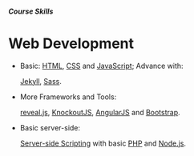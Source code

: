 
##### Course __Skills__

# Web Development

* Basic: [HTML](https://en.wikipedia.org/wiki/HTML),
  [CSS](https://en.wikipedia.org/wiki/Cascading_Style_Sheets) and
  [JavaScript](https://en.wikipedia.org/wiki/JavaScript); Advance with:

  [Jekyll](https://en.wikipedia.org/wiki/Jekyll_%28software%29),
  [Sass](https://en.wikipedia.org/wiki/Sass_%28stylesheet_language%29).
* More Frameworks and Tools:

  [reveal.js](http://lab.hakim.se/reveal-js/),
  [KnockoutJS](https://en.wikipedia.org/wiki/KnockoutJS),
  [AngularJS](https://en.wikipedia.org/wiki/AngularJS) and
  [Bootstrap](https://en.wikipedia.org/wiki/Bootstrap_%28front-end_framework%29).
* Basic server-side:

  [Server-side Scripting](https://en.wikipedia.org/wiki/Server-side_scripting) with basic
  [PHP](https://en.wikipedia.org/wiki/PHP) and
  [Node.js](https://en.wikipedia.org/wiki/Node.js).
